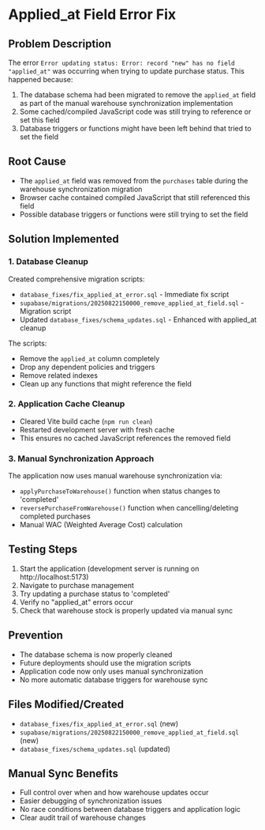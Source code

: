 # Applied_at Field Error Fix

## Problem Description
The error `Error updating status: Error: record "new" has no field "applied_at"` was occurring when trying to update purchase status. This happened because:

1. The database schema had been migrated to remove the `applied_at` field as part of the manual warehouse synchronization implementation
2. Some cached/compiled JavaScript code was still trying to reference or set this field
3. Database triggers or functions might have been left behind that tried to set the field

## Root Cause
- The `applied_at` field was removed from the `purchases` table during the warehouse synchronization migration
- Browser cache contained compiled JavaScript that still referenced this field
- Possible database triggers or functions were still trying to set the field

## Solution Implemented

### 1. Database Cleanup
Created comprehensive migration scripts:
- `database_fixes/fix_applied_at_error.sql` - Immediate fix script
- `supabase/migrations/20250822150000_remove_applied_at_field.sql` - Migration script
- Updated `database_fixes/schema_updates.sql` - Enhanced with applied_at cleanup

The scripts:
- Remove the `applied_at` column completely
- Drop any dependent policies and triggers
- Remove related indexes
- Clean up any functions that might reference the field

### 2. Application Cache Cleanup
- Cleared Vite build cache (`npm run clean`)
- Restarted development server with fresh cache
- This ensures no cached JavaScript references the removed field

### 3. Manual Synchronization Approach
The application now uses manual warehouse synchronization via:
- `applyPurchaseToWarehouse()` function when status changes to 'completed'
- `reversePurchaseFromWarehouse()` function when cancelling/deleting completed purchases
- Manual WAC (Weighted Average Cost) calculation

## Testing Steps
1. Start the application (development server is running on http://localhost:5173)
2. Navigate to purchase management
3. Try updating a purchase status to 'completed'
4. Verify no "applied_at" errors occur
5. Check that warehouse stock is properly updated via manual sync

## Prevention
- The database schema is now properly cleaned
- Future deployments should use the migration scripts
- Application code now only uses manual synchronization
- No more automatic database triggers for warehouse sync

## Files Modified/Created
- `database_fixes/fix_applied_at_error.sql` (new)
- `supabase/migrations/20250822150000_remove_applied_at_field.sql` (new)
- `database_fixes/schema_updates.sql` (updated)

## Manual Sync Benefits
- Full control over when and how warehouse updates occur
- Easier debugging of synchronization issues
- No race conditions between database triggers and application logic
- Clear audit trail of warehouse changes